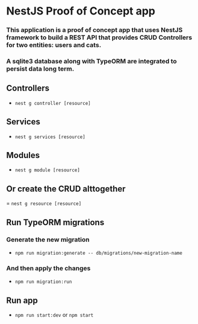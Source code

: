# NestJS Proof of Concept app
### This application is a proof of concept app that uses NestJS framework to build a REST API that provides CRUD Controllers for two entities: users and cats.
### A sqlite3 database along with TypeORM are integrated to persist data long term.

## Controllers
- `nest g controller [resource]`
## Services 
- `nest g services [resource]`
## Modules 
- `nest g module [resource]`
## Or create the CRUD alttogether
= `nest g resource [resource]`

## Run TypeORM migrations
### Generate the new migration
- `npm run migration:generate -- db/migrations/new-migration-name`
### And then apply the changes
- `npm run migration:run`

## Run app
- `npm run start:dev` or `npm start`